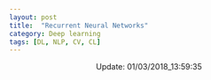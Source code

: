 ```yaml
---
layout: post
title:  "Recurrent Neural Networks"
category: Deep learning
tags: [DL, NLP, CV, CL]
---
```






<center> Update: 01/03/2018_13:59:35</center>

  	
